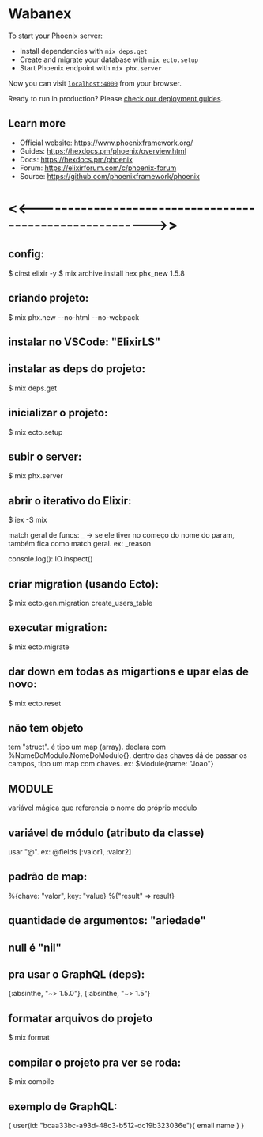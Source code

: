 # Wabanex

To start your Phoenix server:

  * Install dependencies with `mix deps.get`
  * Create and migrate your database with `mix ecto.setup`
  * Start Phoenix endpoint with `mix phx.server`

Now you can visit [`localhost:4000`](http://localhost:4000) from your browser.

Ready to run in production? Please [check our deployment guides](https://hexdocs.pm/phoenix/deployment.html).

## Learn more

  * Official website: https://www.phoenixframework.org/
  * Guides: https://hexdocs.pm/phoenix/overview.html
  * Docs: https://hexdocs.pm/phoenix
  * Forum: https://elixirforum.com/c/phoenix-forum
  * Source: https://github.com/phoenixframework/phoenix

# <<-------------------------------------------------------->>

## config:
$ cinst elixir -y
$ mix archive.install hex phx_new 1.5.8

## criando projeto:
$ mix phx.new <nome> --no-html --no-webpack

## instalar no VSCode: "ElixirLS"

## instalar as deps do projeto:
$ mix deps.get

## inicializar o projeto:
$ mix ecto.setup

## subir o server:
$ mix phx.server

## abrir o iterativo do Elixir:
$ iex -S mix

match geral de funcs: _ -> se ele tiver no começo do nome do param, também fica como match geral. ex: _reason

console.log(): IO.inspect()

## criar migration (usando Ecto):
$ mix ecto.gen.migration create_users_table

## executar migration:
$ mix ecto.migrate

## dar down em todas as migartions e upar elas de novo:
$ mix ecto.reset

## não tem objeto
tem "struct". é tipo um map (array). declara com %NomeDoModulo.NomeDoModulo{}. dentro das chaves dá de passar os campos, tipo um map com chaves. ex: $Module{name: "Joao"}

## __MODULE__
variável mágica que referencia o nome do próprio modulo

## variável de módulo (atributo da classe)
usar "@". ex: @fields [:valor1, :valor2]

## padrão de map:
%{chave: "valor", key: "value}
%{"result" => result}

## quantidade de argumentos: "ariedade"

## null é "nil"

## pra usar o GraphQL (deps):
{:absinthe, "~> 1.5.0"},
{:absinthe, "~> 1.5"}

## formatar arquivos do projeto
$ mix format

## compilar o projeto pra ver se roda:
$ mix compile

## exemplo de GraphQL:
{
  user(id: "bcaa33bc-a93d-48c3-b512-dc19b323036e"){
    email
    name
  }
}